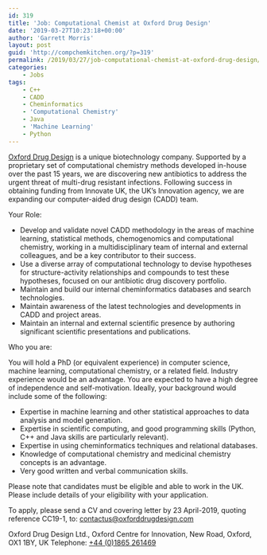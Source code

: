 ```yaml
---
id: 319
title: 'Job: Computational Chemist at Oxford Drug Design'
date: '2019-03-27T10:23:18+00:00'
author: 'Garrett Morris'
layout: post
guid: 'http://compchemkitchen.org/?p=319'
permalink: /2019/03/27/job-computational-chemist-at-oxford-drug-design/
categories:
    - Jobs
tags:
    - C++
    - CADD
    - Cheminformatics
    - 'Computational Chemistry'
    - Java
    - 'Machine Learning'
    - Python
---
```


[Oxford Drug Design](https://www.oxforddrugdesign.com/index.html) is a unique biotechnology company. Supported by a proprietary set of computational chemistry methods developed in-house over the past 15 years, we are discovering new antibiotics to address the urgent threat of multi-drug resistant infections. Following success in obtaining funding from Innovate UK, the UK’s Innovation agency, we are expanding our computer-aided drug design (CADD) team.

Your Role:

- Develop and validate novel CADD methodology in the areas of machine learning, statistical methods, chemogenomics and computational chemistry, working in a multidisciplinary team of internal and external colleagues, and be a key contributor to their success.
- Use a diverse array of computational technology to devise hypotheses for structure-activity relationships and compounds to test these hypotheses, focused on our antibiotic drug discovery portfolio.
- Maintain and build our internal cheminformatics databases and search technologies.
- Maintain awareness of the latest technologies and developments in CADD and project areas.
- Maintain an internal and external scientific presence by authoring significant scientific presentations and publications.

Who you are:

You will hold a PhD (or equivalent experience) in computer science, machine learning, computational chemistry, or a related field. Industry experience would be an advantage. You are expected to have a high degree of independence and self-motivation. Ideally, your background would include some of the following:

- Expertise in machine learning and other statistical approaches to data analysis and model generation.
- Expertise in scientific computing, and good programming skills (Python, C++ and Java skills are particularly relevant).
- Expertise in using cheminformatics techniques and relational databases.
- Knowledge of computational chemistry and medicinal chemistry concepts is an advantage.
- Very good written and verbal communication skills.

Please note that candidates must be eligible and able to work in the UK. Please include details of your eligibility with your application.

To apply, please send a CV and covering letter by 23 April-2019, quoting reference CC19-1, to: [contactus@oxforddrugdesign.com](mailto://contactus@oxforddrugdesign.com)

Oxford Drug Design Ltd., Oxford Centre for Innovation, New Road, Oxford, OX1 1BY, UK Telephone: [+44 (0)1865 261469](<tel:+44 (0)1865 261469>)
